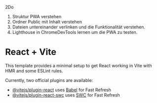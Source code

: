 2Do
1. Struktur PWA verstehen
2. Ordner Public mit Inhalt verstehen
3. Dateien untereinander verlinken und die Funktionalität verstehen.
4. Lighthouse in ChromeDevTools lernen um die PWA zu testen.

# React + Vite

This template provides a minimal setup to get React working in Vite with HMR and some ESLint rules.

Currently, two official plugins are available:

- [@vitejs/plugin-react](https://github.com/vitejs/vite-plugin-react/blob/main/packages/plugin-react/README.md) uses [Babel](https://babeljs.io/) for Fast Refresh
- [@vitejs/plugin-react-swc](https://github.com/vitejs/vite-plugin-react-swc) uses [SWC](https://swc.rs/) for Fast Refresh